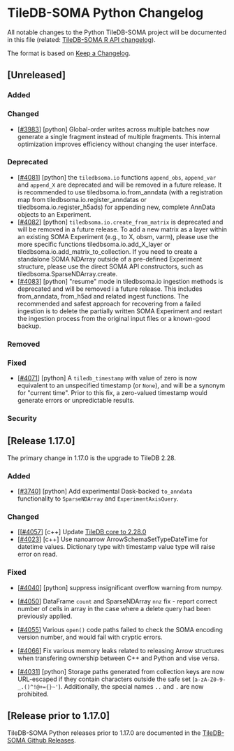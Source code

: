 # TileDB-SOMA Python Changelog

All notable changes to the Python TileDB-SOMA project will be documented in this file (related: [TileDB-SOMA R API changelog](../r/NEWS.md)).

The format is based on [Keep a Changelog](https://keepachangelog.com/en/1.1.0/).

## [Unreleased]

### Added

### Changed

- \[[#3983](https://github.com/single-cell-data/TileDB-SOMA/pull/3983)\] [python] Global-order writes across multiple batches now generate a single fragment instead of multiple fragments. This internal optimization improves efficiency without changing the user interface.

### Deprecated

- \[[#4081](https://github.com/single-cell-data/TileDB-SOMA/pull/4081)\] [python] the `tiledbsoma.io` functions `append_obs`, `append_var` and `append_X` are deprecated and will be removed in a future release. It is recommended to use tiledbsoma.io.from_anndata (with a registration map from tiledbsoma.io.register_anndatas or tiledbsoma.io.register_h5ads) for appending new, complete AnnData objects to an Experiment.
- \[[#4082](https://github.com/single-cell-data/TileDB-SOMA/pull/4082)\] [python] `tiledbsoma.io.create_from_matrix` is deprecated and will be removed in a future release. To add a new matrix as a layer within an existing SOMA Experiment (e.g., to X, obsm, varm), please use the more specific functions tiledbsoma.io.add_X_layer or tiledbsoma.io.add_matrix_to_collection. If you need to create a standalone SOMA NDArray outside of a pre-defined Experiment structure, please use the direct SOMA API constructors, such as tiledbsoma.SparseNDArray.create.
- \[[#4083](https://github.com/single-cell-data/TileDB-SOMA/pull/4083)\] [python] "resume" mode in tiledbsoma.io ingestion methods is deprecated and will be removed i a future release. This includes from_anndata, from_h5ad and related ingest functions. The recommended and safest approach for recovering from a failed ingestion is to delete the partially written SOMA Experiment and restart the ingestion process from the original input files or a known-good backup.

### Removed

### Fixed

- \[[#4071](https://github.com/single-cell-data/TileDB-SOMA/pull/4071)\] [python] A `tiledb_timestamp` with value of zero is now equivalent to an unspecified timestamp (or `None`), and will be a synonym for "current time". Prior to this fix, a zero-valued timestamp would generate errors or unpredictable results.

### Security

## [Release 1.17.0]

The primary change in 1.17.0 is the upgrade to TileDB 2.28.

### Added

- \[[#3740](https://github.com/single-cell-data/TileDB-SOMA/pull/3740)\] [python] Add experimental Dask-backed `to_anndata` functionality to `SparseNDArray` and `ExperimentAxisQuery`.

### Changed

- \[\[[#4057](https://github.com/single-cell-data/TileDB-SOMA/pull/4057)\] [c++] Update [TileDB core to 2.28.0](https://github.com/TileDB-Inc/TileDB/blob/main/HISTORY.md#tiledb-v2280-release-notes)
- \[[#4023](https://github.com/single-cell-data/TileDB-SOMA/pull/4023)\] [c++] Use nanoarrow ArrowSchemaSetTypeDateTime for datetime values. Dictionary type with timestamp value type will raise error on read.

### Fixed

- \[[#4040](https://github.com/single-cell-data/TileDB-SOMA/pull/4040)\] [python] suppress insignificant overflow warning from numpy.

- \[[#4050](https://github.com/single-cell-data/TileDB-SOMA/pull/4050)\] DataFrame `count` and SparseNDArray `nnz` fix - report correct number of cells in array in the case where a delete query had been previously applied.

- \[[#4055](https://github.com/single-cell-data/TileDB-SOMA/pull/4055)\] Various `open()` code paths failed to check the SOMA encoding version number, and would fail with cryptic errors.
- \[[#4066](https://github.com/single-cell-data/TileDB-SOMA/pull/4066)\] Fix various memory leaks related to releasing Arrow structures when transfering ownership between C++ and Python and vise versa.

- \[[#4031](https://github.com/single-cell-data/TileDB-SOMA/pull/4031)\] [python] Storage paths generated from collection keys are now URL-escaped if they contain characters outside the safe set (`a-zA-Z0-9-_.()^!@+={}~'`). Additionally, the special names `..` and `.` are now prohibited.

## [Release prior to 1.17.0]

TileDB-SOMA Python releases prior to 1.17.0 are documented in the [TileDB-SOMA Github Releases](https://github.com/single-cell-data/TileDB-SOMA/releases).
